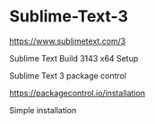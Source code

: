 # Sublime-Text-3

https://www.sublimetext.com/3

Sublime Text Build 3143 x64 Setup

Sublime Text 3 package control

https://packagecontrol.io/installation

Simple installation

